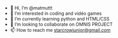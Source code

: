 - 👋 Hi, I’m @matmuttt
- 👀 I’m interested in coding and vidéo games
- 🌱 I’m currently learning python and HTML/CSS
- 💞️ I’m looking to collaborate on OMNIS PROJECT
- 📫 How to reach me starcrowjunior@gmail.com

<!---
matmuttt/matmuttt is a ✨ special ✨ repository because its `README.md` (this file) appears on your GitHub profile.
You can click the Preview link to take a look at your changes.
--->
